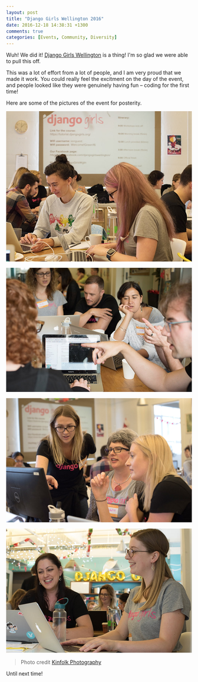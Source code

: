 ```yaml
---
layout: post
title: "Django Girls Wellington 2016"
date: 2016-12-18 14:38:31 +1300
comments: true
categories: [Events, Community, Diversity]
---
```


Wuh! We did it! [Django Girls Wellington](https://djangogirls.org/wellington/) is a thing! I'm so glad we were able to pull this off.

<!-- more -->

This was a lot of effort from a lot of people, and I am very proud that we made it work. You could really feel the excitment on the day of the event, and people looked like they were genuinely having fun – coding for the first time!

Here are some of the pictures of the event for posterity.

![Attendees going through the tutorial](/images/djangogirls-loic.jpg)

![Problem solving](/images/djangogirls-rich.jpg)

![Walkthrough](/images/djangogirls-sam.jpg)

![Programming is fun!](/images/djangogirls-sandra.jpg)

> Photo credit [Kinfolk Photography](https://www.facebook.com/kinfolkphotography/)

Until next time!
